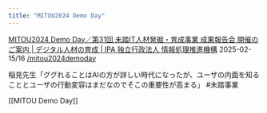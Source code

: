 ```yaml
---
title: "MITOU2024 Demo Day"
---
```


[MITOU2024 Demo Day／第31回 未踏IT人材発掘・育成事業 成果報告会 開催のご案内 | デジタル人材の育成 | IPA 独立行政法人 情報処理推進機構](https://www.ipa.go.jp/jinzai/mitou/event/seikahoukoku31st.html)
2025-02-15/16
[/mitou2024demoday](https://scrapbox.io/mitou2024demoday)

稲見先生「ググれることはAIの方が詳しい時代になったが、ユーザの内面を知ることとユーザの行動変容はまだなのでそこの重要性が高まる」 #未踏事業

[[MITOU Demo Day]]

